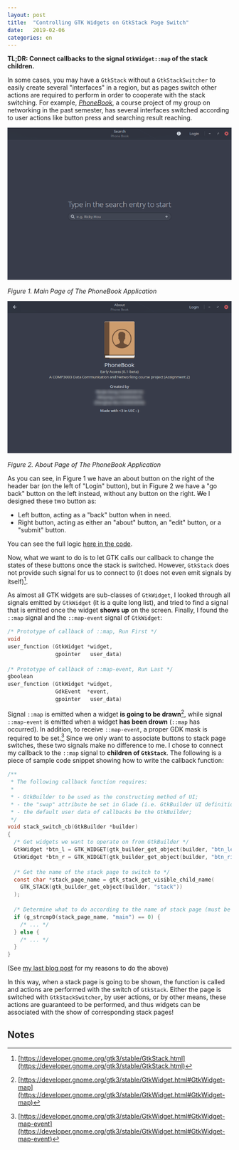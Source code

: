 ```yaml
---
layout: post
title:  "Controlling GTK Widgets on GtkStack Page Switch"
date:   2019-02-06
categories: en
---
```


**TL;DR: Connect callbacks to the signal `GtkWidget::map` of the stack children.**

In some cases, you may have a `GtkStack` without a `GtkStackSwitcher` to easily create several "interfaces" in a region, but as pages switch other actions are required to perform in order to cooperate with the stack switching. For example, [_PhoneBook_][pb], a course project of my group on networking in the past semester, has several interfaces switched according to user actions like button press and searching result reaching.

[pb]: https://github.com/DRJ31/COMP3003-Project

![PhoneBook Main Page](/assets/pb-main.png)

_Figure 1. Main Page of The PhoneBook Application_

![PhoneBook About Page](/assets/pb-about.png)

_Figure 2. About Page of The PhoneBook Application_

As you can see, in Figure 1 we have an about button on the right of the header bar (on the left of "Login" button), but in Figure 2 we have a "go back" button on the left instead, without any button on the right. ~~We~~ I designed these two button as:

- Left button, acting as a "back" button when in need.
- Right button, acting as either an "about" button, an "edit" button, or a "submit" button.

You can see the full logic [here in the code](https://github.com/DRJ31/COMP3003-Project/blob/master/src/gui.c#L29-L39).

Now, what we want to do is to let GTK calls our callback to change the states of these buttons once the stack is switched. However, `GtkStack` does not provide such signal for us to connect to (it does not even emit signals by itself)[^1].

As almost all GTK widgets are sub-classes of `GtkWidget`, I looked through all signals emitted by `GtkWidget` (it is a quite long list), and tried to find a signal that is emitted once the widget **shows up** on the screen. Finally, I found the `::map` signal and the `::map-event` signal of `GtkWidget`:

```c
/* Prototype of callback of ::map, Run First */
void
user_function (GtkWidget *widget,
               gpointer   user_data)

/* Prototype of callback of ::map-event, Run Last */
gboolean
user_function (GtkWidget *widget,
               GdkEvent  *event,
               gpointer   user_data)
```

Signal `::map` is emitted when a widget **is going to be drawn**[^2], while signal `::map-event` is emitted when a widget **has been drown** (`::map` has occurred). In addition, to receive `::map-event`, a proper GDK mask is required to be set.[^3] Since we only want to associate buttons to stack page switches, these two signals make no difference to me. I chose to connect my callback to the `::map` signal to **children of `GtkStack`**. The following is a piece of sample code snippet showing how to write the callback function:

```c
/**
 * The following callback function requires:
 *
 * - GtkBuilder to be used as the constructing method of UI;
 * - the "swap" attribute be set in Glade (i.e. GtkBuilder UI definition file);
 * - the default user data of callbacks be the GtkBuilder;
 */
void stack_switch_cb(GtkBuilder *builder)
{
  /* Get widgets we want to operate on from GtkBuilder */
  GtkWidget *btn_l = GTK_WIDGET(gtk_builder_get_object(builder, "btn_left"));
  GtkWidget *btn_r = GTK_WIDGET(gtk_builder_get_object(builder, "btn_right"));

  /* Get the name of the stack page to switch to */
  const char *stack_page_name = gtk_stack_get_visible_child_name(
    GTK_STACK(gtk_builder_get_object(builder, "stack"))
  );

  /* Determine what to do according to the name of stack page (must be set in prior) */
  if (g_strcmp0(stack_page_name, "main") == 0) {
    /* ... */
  } else {
    /* ... */
  }
}
```

(See [my last blog post](2019-01-22-control-all-widgets-in-gtk-callbacks-with-gtkbuilder.md) for my reasons to do the above)

In this way, when a stack page is going to be shown, the function is called and actions are performed with the switch of `GtkStack`. Either the page is switched with `GtkStackSwitcher`, by user actions, or by other means, these actions are guaranteed to be performed, and thus widgets can be associated with the show of corresponding stack pages!

## Notes

[^1]: [https://developer.gnome.org/gtk3/stable/GtkStack.html](https://developer.gnome.org/gtk3/stable/GtkStack.html)
[^2]: [https://developer.gnome.org/gtk3/stable/GtkWidget.html#GtkWidget-map](https://developer.gnome.org/gtk3/stable/GtkWidget.html#GtkWidget-map)
[^3]: [https://developer.gnome.org/gtk3/stable/GtkWidget.html#GtkWidget-map-event](https://developer.gnome.org/gtk3/stable/GtkWidget.html#GtkWidget-map-event)
